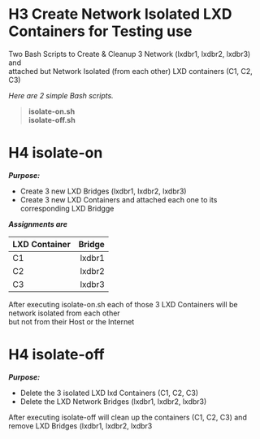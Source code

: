 # H3 Create Network Isolated LXD Containers for Testing use  

Two Bash Scripts to Create &amp; Cleanup 3 Network (lxdbr1, lxdbr2, lxdbr3) and  
attached but Network Isolated (from each other) LXD containers (C1, C2, C3) 
  
*Here are 2 simple Bash scripts.*  
  
> **isolate-on.sh**  
> **isolate-off.sh**

# H4 isolate-on
  
***Purpose:***   
* Create 3 new LXD Bridges (lxdbr1, lxdbr2, lxdbr3)
* Create 3 new LXD Containers and attached each one to its corresponding LXD Bridgge

***Assignments are***  

| LXD Container   | Bridge |
| :-------------- | ------:|
| C1              | lxdbr1 |
| C2              | lxdbr2 |
| C3              | lxdbr3 |

After executing isolate-on.sh each of those 3 LXD Containers will be network isolated from each other  
but not from their Host or the Internet  
  
# H4 isolate-off  
  
***Purpose:*** 
* Delete the 3 isolated LXD lxd Containers (C1, C2, C3)  
* Delete the LXD Network Bridges (lxdbr1, lxdbr2, lxdbr3)  
  
After executing isolate-off will clean up the containers (C1, C2, C3) and remove LXD Bridges (lxdbr1, lxdbr2, lxdbr3



